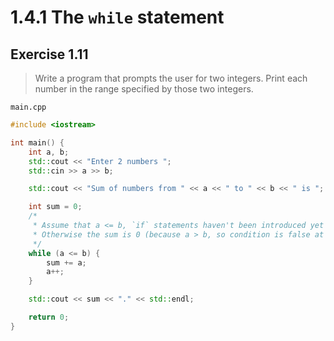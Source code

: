 # 1.4.1 The `while` statement

## Exercise 1.11

> Write a program that prompts the user for two integers. Print each number in the range specified by those two integers.

`main.cpp`
```cpp
#include <iostream>

int main() {
    int a, b;
    std::cout << "Enter 2 numbers ";
    std::cin >> a >> b;

    std::cout << "Sum of numbers from " << a << " to " << b << " is ";

    int sum = 0;
    /*
     * Assume that a <= b, `if` statements haven't been introduced yet
     * Otherwise the sum is 0 (because a > b, so condition is false at once)
     */
    while (a <= b) {
        sum += a;
        a++;
    }

    std::cout << sum << "." << std::endl;

    return 0;
}
```